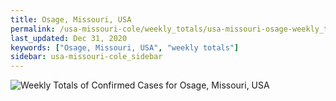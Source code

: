 ```yaml
---
title: Osage, Missouri, USA
permalink: /usa-missouri-cole/weekly_totals/usa-missouri-osage-weekly_totals.html
last_updated: Dec 31, 2020
keywords: ["Osage, Missouri, USA", "weekly totals"]
sidebar: usa-missouri-cole_sidebar
---
```


![Weekly Totals of Confirmed Cases for Osage, Missouri, USA](/covid_tracker/images/graphs/usa-missouri-osage-weekly_totals_graph.png)
